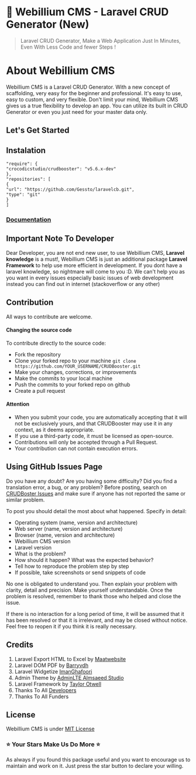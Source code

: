 # :rocket: Webillium CMS - Laravel CRUD Generator (New)
> Laravel CRUD Generator, Make a Web Application Just In Minutes, Even With Less Code and fewer Steps !

# About Webillium CMS
Webillium CMS is a Laravel CRUD Generator. With a new concept of scaffolding, very easy for the beginner and professional. It's easy to use, easy to custom, and very flexible. Don't limit your mind, Webillium CMS gives us a true flexibility to develop an app. You can utilize its built in CRUD Generator or even you just need for your master data only.

## Let's Get Started
## Instalation
```
"require": {
"crocodicstudio/crudbooster": "v5.6.x-dev"
},
"repositories": [
{
"url": "https://github.com/Gessto/laravelcb.git",
"type": "git"
}
]
```
### [Documentation](/docs/en/index.md)


## Important Note To Developer
Dear Developer, you are not end new user, to use Webillium CMS, **Laravel knowledge** is a must!, Webillium CMS is just an additional package **Laravel Framework** to help use more efficient in development. If you dont have a laravel knowledge, so nightmare will come to you :D. We can't help you as you want in every issues especially basic issues of web development instead you can find out in internet (stackoverflow or any other)

## Contribution

All ways to contribute are welcome. 

#### Changing the source code

To contribute directly to the source code:

- Fork the repository
- Clone your forked repo to your machine ```git clone https://github.com/YOUR_USERNAME/CRUDBooster.git```
- Make your changes, corrections, or improvements
- Make the commits to your local machine
- Push the commits to your forked repo on github 
- Create a pull request

#### Attention

- When you submit your code, you are automatically accepting that it will not be exclusively yours, and that CRUDBooster may use it in any context, as it deems appropriate.
- If you use a third-party code, it must be licensed as open-source.
- Contributions will only be accepted through a Pull Request.
- Your contribution can not contain execution errors.


## Using GitHub Issues Page

Do you have any doubt? Are you having some difficulty? Did you find a translation error, a bug, or any problem? Before posting, search on [CRUDBoster Issues](https://github.com/crocodic-studio/crudbooster/issues)  and make sure if anyone has not reported the same or similar problem.

To post you should detail the most about what happened. Specify in detail:

- Operating system (name, version and architecture)
- Web server (name, version and architecture)
- Browser (name, version and architecture)
- Webillium CMS version
- Laravel version
- What is the problem?
- How should it happen? What was the expected behavior?
- Tell how to reproduce the problem step by step
- If possible, take screenshots or send snippets of code

No one is obligated to understand you. Then explain your problem with clarity, detail and precision. Make yourself understandable. Once the problem is resolved, remember to thank those who helped and close the issue. 

If there is no interaction for a long period of time, it will be assumed that it has been resolved or that it is irrelevant, and may be closed without notice. Feel free to reopen it if you think it is really necessary.

## Credits
1. Laravel Export HTML to Excel by [Maatwebsite](https://github.com/Maatwebsite/Laravel-Excel)
2. Laravel DOM PDF by [Barryvdh](https://github.com/barryvdh/laravel-dompdf)
3. Laravel Widgetize [ImanGhafoori](https://github.com/imanghafoori1/laravel-widgetize)
4. Admin Theme by [AdminLTE Almsaeed Studio](https://almsaeedstudio.com/preview)
5. Laravel Framework by [Taylor Otwell](https://github.com/laravel/laravel)
6. Thanks To All [Developers](https://github.com/crocodic-studio/crudbooster/graphs/contributors)
7. Thanks To All Funders

## License 
Webillium CMS is under [MIT License](https://opensource.org/licenses/MIT)

### :star: Your Stars Make Us Do More :star:
As always if you found this package useful and you want to encourage us to maintain and work on it. Just press the star button to declare your willing.
